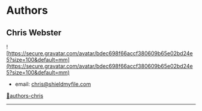 
# Authors

## Chris Webster
![https://secure.gravatar.com/avatar/bdec698f66accf380609b65e02bd24e5?size=100&default=mm](https://secure.gravatar.com/avatar/bdec698f66accf380609b65e02bd24e5?size=100&default=mm)
* email: [chris@shieldmyfile.com](mailto:chris@shieldmyfile.com)





















<a id="authors-chris" name="authors-chris"></a>
[🔗authors-chris]("#user-content-authors-chris)
____________________________________
